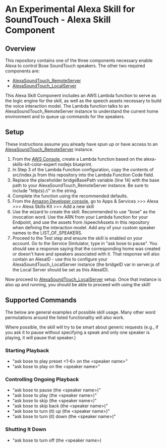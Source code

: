 # An Experimental Alexa Skill for SoundTouch - Alexa Skill Component
## Overview
This repository contains one of the three components necessary enable Alexa to control Bose SoundTouch speakers. The other two required components are:
+ [AlexaSoundTouch\_RemoteServer](https://github.com/zwrose/AlexaSoundTouch_RemoteServer) 
+ [AlexaSoundTouch\_LocalServer](https://github.com/zwrose/AlexaSoundTouch_LocalServer) 

This Alexa Skill Component includes an AWS Lambda function to serve as the logic engine for the skill, as well as the speech assets necessary to build the voice interaction model. The Lambda function talks to an AlexaSoundTouch\_RemoteServer instance to understand the current home environment and to queue up commands for the speakers.

## Setup
These instructions assume you already have spun up or have access to an [AlexaSoundTouch\_RemoteServer](https://github.com/zwrose/AlexaSoundTouch_RemoteServer) instance.

1. From the [AWS Console](https://console.aws.amazon.com), create a Lambda function based on the alexa-skills-kit-color-expert nodejs blueprint.
2. In Step 3 of the Lambda Function configuration, copy the contents of src/index.js from this repository into the Lambda Function Code field.
3. Replace the placeholder bridgeBasePath variable (line 14) with the base path to your AlexaSoundTouch\_RemoteServer instance. Be sure to include "http(s)://" in the string.
4. Complete the function using the recommended defaults.
5. From the [Amazon Developer console](http://developer.amazon.com), go to Apps & Services >>> Alexa >>> Alexa Skills Kit >>> Add a new skill
6. Use the wizard to create the skill. Recommended to use "bose" as the invocation word. Use the ARN from your Lambda function for your Endpoint, and use the assets from /speechAssets in this repository when defining the interaction model. Add any of your custom speaker names to the LIST\_OF\_SPEAKERS. 
7. Proceed to the Test step and ensure the skill is enabled on your account. Go to the Service Simlulator, type in "ask bose to pause". You should see a response saying that the corresponding home was created or doesn't have and speakers associated with it. That response will also contain an AlexaID - use this to configure your AlexaSoundTouch\_LocalServer instance (the bridgeID var in server.js of the Local Server should be set as this AlexaID).

Now proceed to [AlexaSoundTouch\_LocalServer](https://github.com/zwrose/AlexaSoundTouch_LocalServer) setup. Once that instance is also up and running, you should be able to proceed with using the skill!

## Supported Commands
The below are general examples of possible skill usage. Many other word permutations around the listed functionality will also work.

Where possible, the skill will try to be smart about generic requests (e.g., if you ask it to pause without specifying a speak and only one speaker is playing, it will pause that speaker.)

### Starting Playback
+ "ask bose to play preset \<1-6> on the \<speaker name>"
+ "ask bose to play on the \<speaker name>"

### Controlling Ongoing Playback
+ "ask bose to pause (the \<speaker name>)"
+ "ask bose to play (the \<speaker name>)"
+ "ask bose to skip (the \<speaker name>)"
+ "ask bose to skip back (the \<speaker name>)"
+ "ask bose to turn (it) up (the \<speaker name>)"
+ "ask bose to turn (it) down (the \<speaker name>)"

### Shutting It Down
+ "ask bose to turn off (the \<speaker name>)